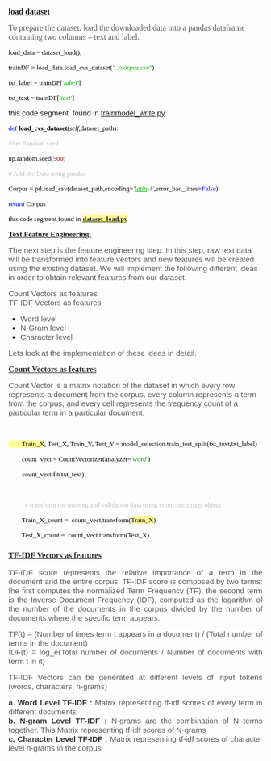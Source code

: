 <p style="margin-left:0in; margin-right:0in"><span style="font-size:11pt"><span style="font-family:Calibri,sans-serif"><strong><u><span style="font-size:12.0pt"><span style="font-family:&quot;Times New Roman&quot;,&quot;serif&quot;">load dataset</span></span></u></strong></span></span></p>

<p style="margin-left:0in; margin-right:0in"><span style="font-size:11pt"><span style="font-family:Calibri,sans-serif"><span style="font-size:12.0pt"><span style="font-family:&quot;Times New Roman&quot;,&quot;serif&quot;"><span style="color:#595858">To prepare the dataset, load the downloaded data into a pandas dataframe</span></span></span><span style="font-size:12.0pt"><span style="font-family:&quot;Times New Roman&quot;,&quot;serif&quot;"> <span style="color:#595858">containing two columns &ndash; text and label.</span></span></span></span></span></p>

<p style="margin-left:0in; margin-right:0in"><span style="font-size:11pt"><span style="font-family:Calibri,sans-serif"><span style="font-size:10.0pt"><span style="font-family:Consolas"><span style="color:black">load_data = dataset_load();</span></span></span></span></span></p>

<p style="margin-left:0in; margin-right:0in"><span style="font-size:11pt"><span style="font-family:Calibri,sans-serif"><span style="font-size:10.0pt"><span style="font-family:Consolas"><span style="color:black">trainDF = load_data.load_cvs_dataset(</span></span></span><em><span style="font-size:10.0pt"><span style="font-family:Consolas"><span style="color:#00aa00">&quot;../corpus.csv&quot;</span></span></span></em><span style="font-size:10.0pt"><span style="font-family:Consolas"><span style="color:black">)</span></span></span></span></span></p>

<p style="margin-left:0in; margin-right:0in"><span style="font-size:11pt"><span style="font-family:Calibri,sans-serif"><span style="font-size:10.0pt"><span style="font-family:Consolas"><span style="color:black">txt_label = trainDF[</span></span></span><em><span style="font-size:10.0pt"><span style="font-family:Consolas"><span style="color:#00aa00">&#39;label&#39;</span></span></span></em><span style="font-size:10.0pt"><span style="font-family:Consolas"><span style="color:black">]</span></span></span></span></span></p>

<p style="margin-left:0in; margin-right:0in"><span style="font-size:11pt"><span style="font-family:Calibri,sans-serif"><span style="font-size:10.0pt"><span style="font-family:Consolas"><span style="color:black">txt_text = trainDF[</span></span></span><em><span style="font-size:10.0pt"><span style="font-family:Consolas"><span style="color:#00aa00">&#39;text&#39;</span></span></span></em><span style="font-size:10.0pt"><span style="font-family:Consolas"><span style="color:black">]</span></span></span></span></span></p>

<p style="margin-left:0in; margin-right:0in"><span style="font-size:11pt"><span style="font-family:Calibri,sans-serif">this code segment&nbsp; found in <a href="https://github.com/sapnilcsecu/supervised_text_classification/blob/master/super_text_class/example/trainmodel_write.py">trainmodel_write.py</a></span></span></p>

<p style="margin-left:0in; margin-right:0in"><span style="font-size:11pt"><span style="font-family:Calibri,sans-serif"><span style="font-size:10.0pt"><span style="font-family:Consolas"><span style="color:blue">def</span></span></span><span style="font-size:10.0pt"><span style="font-family:Consolas"><span style="color:black"> <strong>load_cvs_dataset</strong>(<em>self</em>,dataset_path):</span></span></span></span></span></p>

<p style="margin-left:0in; margin-right:0in"><span style="font-size:11pt"><span style="font-family:Calibri,sans-serif"><span style="font-size:10.0pt"><span style="font-family:Consolas"><span style="color:silver">#Set Random seed</span></span></span></span></span></p>

<p style="margin-left:0in; margin-right:0in"><span style="font-size:11pt"><span style="font-family:Calibri,sans-serif"><span style="font-size:10.0pt"><span style="font-family:Consolas"><span style="color:black">np.random.seed(</span></span></span><span style="font-size:10.0pt"><span style="font-family:Consolas"><span style="color:maroon">500</span></span></span><span style="font-size:10.0pt"><span style="font-family:Consolas"><span style="color:black">)</span></span></span></span></span></p>

<p style="margin-left:0in; margin-right:0in"><span style="font-size:11pt"><span style="font-family:Calibri,sans-serif"><span style="font-size:10.0pt"><span style="font-family:Consolas"><span style="color:silver"># Add the Data using pandas</span></span></span></span></span></p>

<p style="margin-left:0in; margin-right:0in"><span style="font-size:11pt"><span style="font-family:Calibri,sans-serif"><span style="font-size:10.0pt"><span style="font-family:Consolas"><span style="color:black">Corpus = pd.read_csv(dataset_path,encoding=</span></span></span><em><span style="font-size:10.0pt"><span style="font-family:Consolas"><span style="color:#00aa00">&#39;<u>latin</u>-1&#39;</span></span></span></em><span style="font-size:10.0pt"><span style="font-family:Consolas"><span style="color:black">,error_bad_lines=</span></span></span><span style="font-size:10.0pt"><span style="font-family:Consolas"><span style="color:blue">False</span></span></span><span style="font-size:10.0pt"><span style="font-family:Consolas"><span style="color:black">)</span></span></span></span></span></p>

<p style="margin-left:0in; margin-right:0in"><span style="font-size:11pt"><span style="font-family:Calibri,sans-serif"><span style="font-size:10.0pt"><span style="font-family:Consolas"><span style="color:blue">return</span></span></span><span style="font-size:10.0pt"><span style="font-family:Consolas"><span style="color:black"> Corpus</span></span></span></span></span></p>

<p style="margin-left:0in; margin-right:0in"><span style="font-size:11pt"><span style="font-family:Calibri,sans-serif"><span style="font-size:10.0pt"><span style="font-family:Consolas"><span style="color:black">this code segment found in <a href="https://github.com/sapnilcsecu/supervised_text_classification/blob/master/super_text_class/dataset_pre/dataset_load.py"><strong><span style="background-color:#ffff96">dataset_load.py</span></strong></a></span></span></span></span></span></p>



<p style="margin-left:0in; margin-right:0in"><span style="font-size:11pt"><span style="font-family:Calibri,sans-serif"><strong><u><span style="font-family:&quot;Times New Roman&quot;,&quot;serif&quot;">Text Feature Engineering:</span></u></strong></span></span></p>

<p style="margin-left:0in; margin-right:0in"><span style="font-size:11pt"><span style="background-color:white"><span style="font-family:Calibri,sans-serif"><span style="font-size:11.5pt"><span style="font-family:&quot;Arial&quot;,&quot;sans-serif&quot;"><span style="color:#595858">The next step is the feature engineering step. In this step, raw text data will be transformed into feature vectors and new features will be created using the existing dataset. We will implement the following different ideas in order to obtain relevant features from our dataset.</span></span></span></span></span></span></p>

<p style="margin-left:0in; margin-right:0in"><span style="font-size:11pt"><span style="background-color:white"><span style="font-family:Calibri,sans-serif"><span style="font-size:11.5pt"><span style="font-family:&quot;Arial&quot;,&quot;sans-serif&quot;"><span style="color:#595858">Count Vectors as features<br />
TF-IDF Vectors as features</span></span></span></span></span></span></p>

<ul>
	<li><span style="font-size:11pt"><span style="background-color:white"><span style="color:#595858"><span style="font-family:Calibri,sans-serif"><span style="font-size:11.5pt"><span style="font-family:&quot;Arial&quot;,&quot;sans-serif&quot;">Word level</span></span></span></span></span></span></li>
	<li><span style="font-size:11pt"><span style="background-color:white"><span style="color:#595858"><span style="font-family:Calibri,sans-serif"><span style="font-size:11.5pt"><span style="font-family:&quot;Arial&quot;,&quot;sans-serif&quot;">N-Gram level</span></span></span></span></span></span></li>
	<li><span style="font-size:11pt"><span style="background-color:white"><span style="color:#595858"><span style="font-family:Calibri,sans-serif"><span style="font-size:11.5pt"><span style="font-family:&quot;Arial&quot;,&quot;sans-serif&quot;">Character level</span></span></span></span></span></span></li>
</ul>

<p style="margin-left:0in; margin-right:0in"><span style="font-size:11pt"><span style="background-color:white"><span style="font-family:Calibri,sans-serif"><span style="font-size:11.5pt"><span style="font-family:&quot;Arial&quot;,&quot;sans-serif&quot;"><span style="color:#595858">Lets look at the implementation of these ideas in detail.</span></span></span></span></span></span></p>

<p style="margin-left:0in; margin-right:0in"><span style="font-size:11pt"><span style="background-color:white"><span style="font-family:Calibri,sans-serif"><strong><u><span style="font-size:12.0pt"><span style="font-family:&quot;Times New Roman&quot;,&quot;serif&quot;"><span style="color:#333333">Count Vectors as features</span></span></span></u></strong></span></span></span></p>

<p style="margin-left:0in; margin-right:0in"><span style="font-size:11pt"><span style="font-family:Calibri,sans-serif"><span style="font-size:11.5pt"><span style="background-color:white"><span style="font-family:&quot;Arial&quot;,&quot;sans-serif&quot;"><span style="color:#595858">Count Vector is a matrix notation of the dataset in which every row represents a document from the corpus, every column represents a term from the corpus, and every cell represents the frequency count of a particular term in a particular document.</span></span></span></span></span></span></p>

<p style="margin-left:0in; margin-right:0in">&nbsp;</p>


<p style="margin-left:0in; margin-right:0in"><span style="font-size:11pt"><span style="font-family:Calibri,sans-serif"><span style="font-size:10.0pt"><span style="background-color:#ffff96"><span style="font-family:Consolas"><span style="color:black">&nbsp; &nbsp; &nbsp; &nbsp; Train_X</span></span></span></span><span style="font-size:10.0pt"><span style="font-family:Consolas"><span style="color:black">, Test_X, Train_Y, Test_Y = model_selection.train_test_split(txt_text,txt_label)</span></span></span></span></span></p>

<p style="margin-left:0in; margin-right:0in"><span style="font-size:11pt"><span style="font-family:Calibri,sans-serif"><span style="font-size:10.0pt"><span style="font-family:Consolas"><span style="color:black">&nbsp;&nbsp;&nbsp;&nbsp;&nbsp;&nbsp;&nbsp; count_vect = CountVectorizer(analyzer=</span></span></span><em><span style="font-size:10.0pt"><span style="font-family:Consolas"><span style="color:#00aa00">&#39;word&#39;</span></span></span></em><span style="font-size:10.0pt"><span style="font-family:Consolas"><span style="color:black">)</span></span></span></span></span></p>

<p style="margin-left:0in; margin-right:0in"><span style="font-size:11pt"><span style="font-family:Calibri,sans-serif"><span style="font-size:10.0pt"><span style="font-family:Consolas"><span style="color:black">&nbsp;&nbsp;&nbsp;&nbsp;&nbsp;&nbsp;&nbsp; count_vect.fit(txt_text)</span></span></span></span></span></p>

<p style="margin-left:0in; margin-right:0in"><span style="font-size:11pt"><span style="font-family:Calibri,sans-serif">&nbsp;&nbsp;&nbsp;&nbsp;&nbsp;&nbsp;&nbsp; </span></span></p>

<p style="margin-left:0in; margin-right:0in"><span style="font-size:11pt"><span style="font-family:Calibri,sans-serif">&nbsp;&nbsp;&nbsp;&nbsp;&nbsp;&nbsp;&nbsp; <span style="font-size:10.0pt"><span style="font-family:Consolas"><span style="color:silver"># transform the training and validation data using count <u>vectorizer</u> object</span></span></span></span></span></p>

<p style="margin-left:0in; margin-right:0in"><span style="font-size:11pt"><span style="font-family:Calibri,sans-serif"><span style="font-size:10.0pt"><span style="font-family:Consolas"><span style="color:black">&nbsp;&nbsp;&nbsp;&nbsp;&nbsp;&nbsp;&nbsp; Train_X_count =&nbsp; count_vect.transform(<span style="background-color:#ffff96">Train_X</span>)</span></span></span></span></span></p>

<p style="margin-left:0in; margin-right:0in"><span style="font-size:11pt"><span style="font-family:Calibri,sans-serif"><span style="font-size:10.0pt"><span style="font-family:Consolas"><span style="color:black">&nbsp;&nbsp;&nbsp;&nbsp;&nbsp;&nbsp;&nbsp; Test_X_count =&nbsp; count_vect.transform(Test_X)&nbsp;&nbsp; </span></span></span></span></span></p>
<h3 style="margin-left:0in; margin-right:0in"><span style="font-size:13.5pt"><span style="background-color:white"><span style="font-family:&quot;Times New Roman&quot;,serif"><strong><u><span style="font-size:12.0pt"><span style="color:#333333">TF-IDF Vectors as features</span></span></u></strong></span></span></span></h3>

<p style="margin-left:0in; margin-right:0in; text-align:justify"><span style="font-size:12pt"><span style="background-color:white"><span style="font-family:&quot;Times New Roman&quot;,serif"><span style="font-size:11.5pt"><span style="font-family:&quot;Arial&quot;,&quot;sans-serif&quot;"><span style="color:#595858">TF-IDF score represents the relative importance of a term in the document and the entire corpus. TF-IDF score is composed by two terms: the first computes the normalized Term Frequency (TF), the second term is the Inverse Document Frequency (IDF), computed as the logarithm of the number of the documents in the corpus divided by the number of documents where the specific term appears.</span></span></span></span></span></span></p>

<p style="margin-left:0in; margin-right:0in; text-align:justify"><span style="font-size:12pt"><span style="background-color:white"><span style="font-family:&quot;Times New Roman&quot;,serif"><span style="font-size:11.5pt"><span style="font-family:&quot;Arial&quot;,&quot;sans-serif&quot;"><span style="color:#595858">TF(t) = (Number of times term t appears in a document) / (Total number of terms in the document)<br />
IDF(t) = log_e(Total number of documents / Number of documents with term t in it)</span></span></span></span></span></span></p>

<p style="margin-left:0in; margin-right:0in; text-align:justify"><span style="font-size:12pt"><span style="background-color:white"><span style="font-family:&quot;Times New Roman&quot;,serif"><span style="font-size:11.5pt"><span style="font-family:&quot;Arial&quot;,&quot;sans-serif&quot;"><span style="color:#595858">TF-IDF Vectors can be generated at different levels of input tokens (words, characters, n-grams)</span></span></span></span></span></span></p>

<p style="margin-left:0in; margin-right:0in; text-align:justify"><span style="font-size:12pt"><span style="background-color:white"><span style="font-family:&quot;Times New Roman&quot;,serif"><strong><span style="font-size:11.5pt"><span style="font-family:&quot;Arial&quot;,&quot;sans-serif&quot;"><span style="color:#333333">a. Word Level TF-IDF :</span></span></span></strong><span style="font-size:11.5pt"><span style="font-family:&quot;Arial&quot;,&quot;sans-serif&quot;"><span style="color:#595858">&nbsp;Matrix representing tf-idf scores of every term in different documents</span></span></span><br />
<strong><span style="font-size:11.5pt"><span style="font-family:&quot;Arial&quot;,&quot;sans-serif&quot;"><span style="color:#333333">b. N-gram Level TF-IDF :</span></span></span></strong><span style="font-size:11.5pt"><span style="font-family:&quot;Arial&quot;,&quot;sans-serif&quot;"><span style="color:#595858">&nbsp;N-grams are the combination of N terms together. This Matrix representing tf-idf scores of N-grams</span></span></span><br />
<strong><span style="font-size:11.5pt"><span style="font-family:&quot;Arial&quot;,&quot;sans-serif&quot;"><span style="color:#333333">c. Character Level TF-IDF :</span></span></span></strong><span style="font-size:11.5pt"><span style="font-family:&quot;Arial&quot;,&quot;sans-serif&quot;"><span style="color:#595858">&nbsp;Matrix representing tf-idf scores of character level n-grams in the corpus</span></span></span></span></span></span></p>

